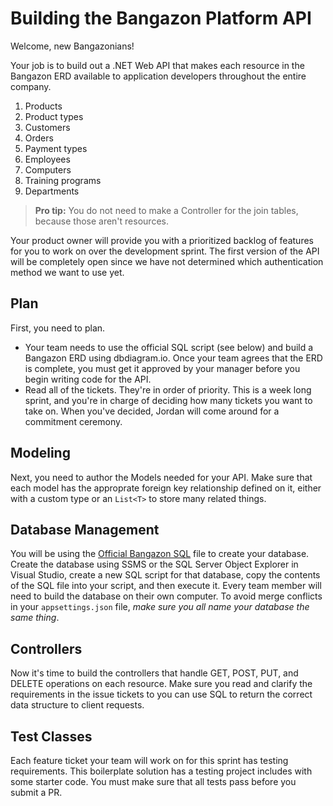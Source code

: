 # Building the Bangazon Platform API

Welcome, new Bangazonians!

Your job is to build out a .NET Web API that makes each resource in the Bangazon ERD available to application developers throughout the entire company.

1. Products
1. Product types
1. Customers
1. Orders
1. Payment types
1. Employees
1. Computers
1. Training programs
1. Departments

> **Pro tip:** You do not need to make a Controller for the join tables, because those aren't resources.

Your product owner will provide you with a prioritized backlog of features for you to work on over the development sprint. The first version of the API will be completely open since we have not determined which authentication method we want to use yet.



## Plan

First, you need to plan. 

- Your team needs to use the official SQL script (see below) and build a  Bangazon ERD using dbdiagram.io. Once your team agrees that the ERD is complete, you must get it approved by your manager before you begin writing code for the API.
- Read all of the tickets. They're in order of priority. This is a week long sprint, and you're in charge of deciding how many tickets you want to take on. When you've decided, Jordan will come around for a commitment ceremony.


## Modeling

Next, you need to author the Models needed for your API. Make sure that each model has the approprate foreign key relationship defined on it, either with a custom type or an `List<T>` to store many related things. 

## Database Management

You will be using the [Official Bangazon SQL](https://github.com/NewForce-at-Mountwest/bangazon-inc/blob/master/book-2-platform-api/chapters/sql/bangazon.sql) file to create your database. Create the database using SSMS or the SQL Server Object Explorer in Visual Studio, create a new SQL script for that database, copy the contents of the SQL file into your script, and then execute it. Every team member will need to build the database on their own computer. To avoid merge conflicts in your `appsettings.json` file, *make sure you all name your database the same thing*.

## Controllers

Now it's time to build the controllers that handle GET, POST, PUT, and DELETE operations on each resource. Make sure you read and clarify the requirements in the issue tickets to you can use  SQL to return the correct data structure to client requests.

## Test Classes

Each feature ticket your team will work on for this sprint has testing requirements. This boilerplate solution has a testing project includes with some starter code. You must make sure that all tests pass before you submit a PR.


